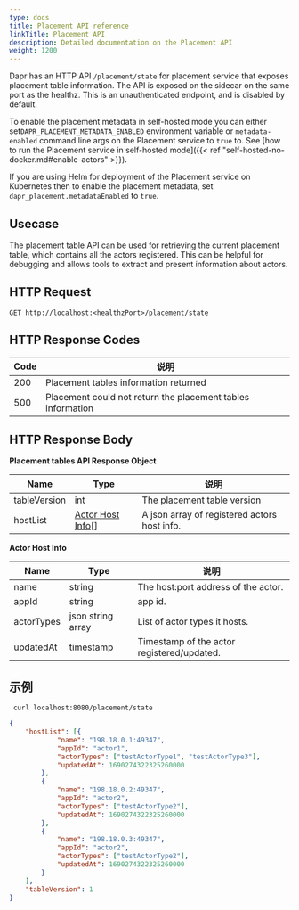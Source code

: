 ```yaml
---
type: docs
title: Placement API reference
linkTitle: Placement API
description: Detailed documentation on the Placement API
weight: 1200
---
```


Dapr has an HTTP API `/placement/state` for placement service that exposes placement table information. The API is exposed on the sidecar on the same port as the healthz. This is an unauthenticated endpoint, and is disabled by default.

To enable the placement metadata in self-hosted mode you can either set`DAPR_PLACEMENT_METADATA_ENABLED` environment variable or `metadata-enabled` command line args on the Placement service to `true` to. See [how to run the Placement service in self-hosted mode]({{< ref "self-hosted-no-docker.md#enable-actors" >}}).

If you are using Helm for deployment of the Placement service on Kubernetes then to enable the placement metadata, set `dapr_placement.metadataEnabled` to `true`.

## Usecase

The placement table API can be used for retrieving the current placement table, which contains all the actors registered. This can be helpful for debugging and allows tools to extract and present information about actors.

## HTTP Request

```
GET http://localhost:<healthzPort>/placement/state
```

## HTTP Response Codes

| Code | 说明                                                          |
| ---- | ----------------------------------------------------------- |
| 200  | Placement tables information returned                       |
| 500  | Placement could not return the placement tables information |

## HTTP Response Body

**Placement tables API Response Object**

| Name         | Type                                                                                    | 说明                                           |
| ------------ | --------------------------------------------------------------------------------------- | -------------------------------------------- |
| tableVersion | int                                                                                     | The placement table version                  |
| hostList     | [Actor Host Info](#actorhostinfo)[] | A json array of registered actors host info. |

<a id="actorhostinfo"></a>**Actor Host Info**

| Name       | Type              | 说明                                         |
| ---------- | ----------------- | ------------------------------------------ |
| name       | string            | The host:port address of the actor.        |
| appId      | string            | app id.                                    |
| actorTypes | json string array | List of actor types it hosts.              |
| updatedAt  | timestamp         | Timestamp of the actor registered/updated. |

## 示例

```shell
 curl localhost:8080/placement/state
```

```json
{
	"hostList": [{
			"name": "198.18.0.1:49347",
			"appId": "actor1",
			"actorTypes": ["testActorType1", "testActorType3"],
			"updatedAt": 1690274322325260000
		},
		{
			"name": "198.18.0.2:49347",
			"appId": "actor2",
			"actorTypes": ["testActorType2"],
			"updatedAt": 1690274322325260000
		},
		{
			"name": "198.18.0.3:49347",
			"appId": "actor2",
			"actorTypes": ["testActorType2"],
			"updatedAt": 1690274322325260000
		}
	],
	"tableVersion": 1
}
```
